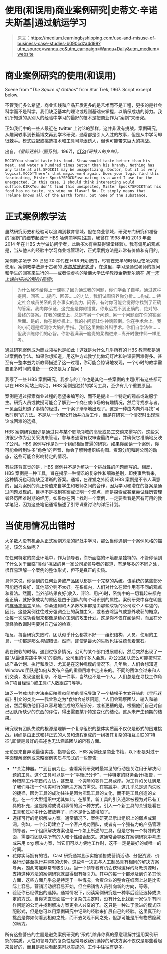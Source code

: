 # 使用(和误用)商业案例研究|史蒂文·辛诺夫斯基|通过航运学习

> 原文：<https://medium.learningbyshipping.com/use-and-misuse-of-business-case-studies-b090cd2a4d99?utm_source=wanqu.co&utm_campaign=Wanqu+Daily&utm_medium=website>

# 商业案例研究的使用(和误用)



Scene from “*The Squire of Gothos*” from Star Trek, 1967\. Script excerpt below.



不管我们多么希望，商业实践和产品开发更多的是艺术而不是工程，更多的是社会科学而不是科学。我们缺乏基本的理论或规则基础来掌握，以确保成功的努力。我们所知道的从别人的经验中学习的最好的技术是把商业作为“案例”来研究。

正如我们中的一些人最近在 twitter 上讨论的那样，这并非没有挑战。案例研究，从趣闻轶事到长篇博文再到学术研究，通常都是引人入胜的故事，但是从中学习却很棘手。模式匹配或挑选技术和工具可能很诱人，但也可能带来巨大的挑战。

出自，*《星际迷航》*(原系列，1967)，[《T3》](http://www.chakoteya.net/StarTrek/18.htm)*《哥特人的乡绅》。*

```
MCCOYYou should taste his food. Straw would taste better than his meat, and water a hundred times better than his brandy. Nothing has any taste at all.SPOCKIt may be unappetizing, Doctor, but it is very logical.MCCOYThere’s that magic word again. Does your logic find this fascinating, Mister Spock?SPOCKFascinating is a word I use for the unexpected. In this case, I should think interesting would suffice.KIRKYou don’t find this unexpected, Mister Spock?SPOCKThat his food has no taste, his wine no flavor? No. It simply means that Trelane knows all of the Earth forms, but none of the substance.
```

# **正式案例教学法**

虽然研究历史和经验可以追溯到教育领域，但在商业领域，研究专门研究和准备的“案例”的细节起源于 HBS 哈佛商学院(注意，我曾在 1998 年和 2013 年至 2014 年在 HBS 大学做访问学者，此后多次有幸获得课堂经验)。我有偏见的观点是，当从他人的经验中学习商业或管理时，正式案例方法是非常有价值和有用的。

案例教学法于 20 世纪 20 年代在 HBS 开始使用，尽管在更早的时候也在法学院使用。案例教学法源于古老的 [*苏格拉底教学法*](https://en.wikipedia.org/wiki/Socratic_method) ，在这里，学习是通过老师的提问和学生的回答来进行的——或者像虚构的哈佛大学法学教授金斯菲尔德在 [*第一天上课时描述的那样(视频):*](https://vimeo.com/9628635)

> 为什么我不给你上一课呢？因为通过我的问题，你们学会了自学。通过这种提问、回答……提问、回答……的方法，我们试图培养你分析……构成……特定社会成员关系的复杂事实的能力。问答。有时你可能会觉得你找到了正确的答案。我向你保证，这完全是你的错觉。你永远找不到正确的、绝对的、最终的答案。在我的课堂上，总是有另一个问题…另一个问题跟在你的答案后面。是的，你在跑步机上。我的小问题让你神魂颠倒。你在手术台上。我的小问题是探测你大脑的手指。我们这里做脑外科手术。你们自学法律……但我训练你们的心智。你带着满满一脑壳的浆糊进来…离开时像律师一样思考。

通过研究案例成为商业领袖也是如此！这就是为什么几乎所有的 HBS 教育都是通过案例教学法。如果你想知道，用这种方式教学比做幻灯片和讲课要困难得多。甚至有一整本[书](https://smile.amazon.com/Teaching-Case-Method-Roland-Christensen/dp/0875841783/ref=sr_1_4?s=books&ie=UTF8&qid=1470118989&sr=1-4)为新教师描述了这一过程，你可能会惊讶地发现，一个小时的教学需要更多时间的准备——仅仅是为了提问！

我写了一些 HBS 案例研究，我参与的工作也是其他一些案例的主题(所有这些都可以在 HBS 网站上购买)。HBS 案例是独特的学习工具，至少有几个重要原因。

案例是通过探索商业过程的愿望来编写的，而不是提出一个特定的观点或说服学生。研究人员或教授可能会了解到一个商业或市场的有趣情况，然后寻找参与者。一见面就知道了事情的经过，一个案子渐渐地出现了。这是一种由内向外寻找“可教时刻”的方法。不是从一个理论开始并向后工作，而是在研究一个情况时出现理论或困难的选择。

HBS 案例研究很少是通过只与某个职能领域的高管或员工交谈来撰写的。这些采访很少作为公关采访来管理，参与者通常有权审查最终产品，并确保它准确地反映了公司。HBS 案例写作是对一个组织相当普遍的研究。如果你阅读一个案例，你可能会听到许多“角色”的声音，你会了解到组织结构图、资源分配和跨公司的动态，这些可能会影响特定的情况。

有些违背直觉的是，HBS 案例并不是为解决一个挑战性的问题而写的。相反，HBS 案例是一种工具，旨在揭示一种情况的复杂性和细微差别，即使事后看来，这种情况也可能缺乏清晰的答案。通常，在课堂之外阅读 HBS 案例是不令人满意的，因为案例的真正价值来自学生和教师之间的合作，因为学习和潜在的答案是通过问题发现的。目标不是找到答案或证明一个观点，而是探索或甚至尝试经历管理者经历困难时期的经历。如果你在网上找到一个案例，一定要看看是否有可用的教学笔记，因为这些笔记通常描述了引导课堂讨论的详细计划。

# **当使用情况出错时**

大多数人没有机会从正式案例方法的好处中学习，那么当你遇到一个案例风格的描述，该怎么做呢？

在任何特定的商业环境中，作为领导者，你所面临的环境都是独特的。不管你读到了什么关于面临“类似”挑战的另一家公司或领导者的报道，有足够多的不同之处，很容易理解一个案例的整体形式，但不是真正的实质。

具体来说，你读到的任何业务或产品团队都是一个完整的系统。该系统的某些部分可能运行良好，其他部分则不太好。在系统内，人们对什么在起作用有不同的观点和看法。然而，当外部结果良好(收入、评论、用户)时，系统中的一切看起来都完全正确，就好像成功的原因是由于团队的每个可识别的属性。案例研究中存在明显的[存活率偏差](https://en.wikipedia.org/wiki/Survivorship_bias)风险。你会遇到的大多数故事都是由那些成功的公司或个人讲述的。因此，这些案例往往过分强调企业的英雄主义，或者去除运气或意外收获的概念，让每一次成功看起来都像是精心策划的攻击计划。这是你不仅在阅读时，而且在分享经验教训时需要对自己做的检查。

相反，每当研究失败时，团队似乎什么都做不好——组织结构、人员、使用的工具，一切都是那么*明显*错误。然而，即使是最大的失败也往往蕴含着宝石。

我在微软的时候，遇到过很多情况，公司的某个部门进展顺利，然后突然出现了一股“从最佳实践中学习”的浪潮。公司里的许多人会想，办公室团队怎么可能按时完成产品计划、执行和发货，尤其是在这种规模的情况下。几年后，人们会想知道 Windows 团队是如何从发布产品的重重困难中走出来的。不同的团体会过来和人们交谈，发现这很复杂，不是一件事，当然也不是一个人。人们总是在寻找工作角色(“项目经理”)或工具(“人数跟踪”)等等。

缺乏一种成功的方法来反映看似简单的情况导致了一个植根于本文开头的《星际迷航》引文的类比——我曾称之为*食物合成器问题。*人们会观察团队、输入和输出，然后模仿他们可以容易地合成的系统部分，或者更糟的是，根据他们自己对自己团队所缺少的东西的评估，得出需要某个特定变化的结论。这从未产生预期的结果。

研究现有团队失败的根源是理解一个复杂组织的整体实质而不仅仅是形式的困难挑战。组织是由正式和非正式的人员和流程组成的一组极其复杂的相互关联的“特征”,即使是最好的描述也无法涵盖团队的所有方面。

无论是来自异地最佳实践、指导会议、HBS 案例还是商业书籍，以下都是对过于字面理解案例或忽略案例实质与形式的一些警告:

*   **关注神器。**到目前为止，查看案例研究时最常见的行动是关注用于解决问题的工具。这个工具可以是一个“平衡记分卡”，一种特定的财务会计/报告，一种跟踪工作项目的方法，甚至是一个实际的软件工具或库。对工件的关注满足了我们寻找一个切实可行的解决方案的需求。在实践中，这几乎总是通向失败的捷径，因为工具的成功往往是因为实现工具的文化，而不是工具创造的文化。在一个大型组织中尤其如此，在那里，新工具的引入通常被视为对已有工具的补充，这是跟踪或说明事情的另一种方式。引入一个新工具的关键是看在工具和过程中什么被放弃了，而不是什么被增加了。
*   选择可行的组织解决方案。通常情况下，案例研究显示出组织上的弱点或漏洞。例如，一个公司建立了一个客户成功团队，或者有一个强有力的产品管理领导者。一个组织解决方案也是一个如上所述的工具，但是它有一个特殊的方面，需要将团队中所有的人和个性结合起来。这通常会导致在案例研究中考虑或采用 org 解决方案，当它们可以方便地工作时，这不一定是最好的或唯一的时间。
*   花你实际拥有的钱。 Cast 研究通常显示实施销售或营销活动、分配资源、价格行动甚至执行并购&的优势。这些单一决策与人工制品具有相同的解决方案导向，因此可能非常有吸引力。当一个领导者有机会获得这样的财政资源时，支持这种方法的案例研究就显得很有吸引力。其中的每一个都涉及到许多其他方面，这些方面几乎总是特定于一种情况。合资企业的整合在纸面上总是比实际上容易。营销活动很容易开始，但会把销售人员引向新的方向，等等。
*   验证你已经做出的选择。通常情况下，阅读案例研究是一种事后验证选择或决定的方式。当你凭直觉面临一个复杂的决定时，没有什么比找到一家似乎有同样问题的公司并找到解决方案更令人兴奋的了。这只是一种过于激进的模式匹配形式，但是您可以用案例研究中记录的经验来扩展自己的经验。这里真正的挑战是你如何看到相似之处，而不去发现不同之处，但那可能是所有物质隐藏的地方。

所有这些警告的主题是避免案例研究的“形式”,除非你真的愿意理解并运用案例研究的实质。人性和领导力的复杂性经常导致我们选择的解决方案不仅仅是那些看起来最好的，而且是那些看起来可以实施的。工作中往往有更多。